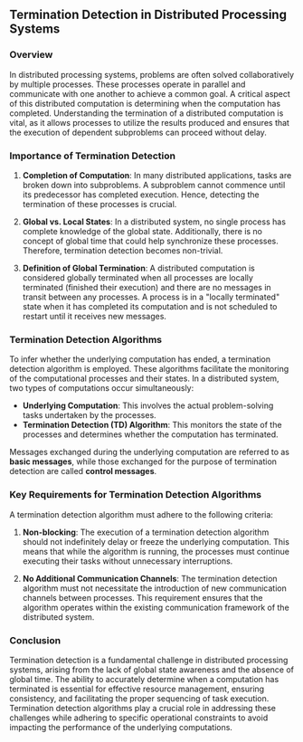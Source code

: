## Termination Detection in Distributed Processing Systems

### Overview

In distributed processing systems, problems are often solved collaboratively by multiple processes. These processes operate in parallel and communicate with one another to achieve a common goal. A critical aspect of this distributed computation is determining when the computation has completed. Understanding the termination of a distributed computation is vital, as it allows processes to utilize the results produced and ensures that the execution of dependent subproblems can proceed without delay.

### Importance of Termination Detection

1. **Completion of Computation**: In many distributed applications, tasks are broken down into subproblems. A subproblem cannot commence until its predecessor has completed execution. Hence, detecting the termination of these processes is crucial.

2. **Global vs. Local States**: In a distributed system, no single process has complete knowledge of the global state. Additionally, there is no concept of global time that could help synchronize these processes. Therefore, termination detection becomes non-trivial.

3. **Definition of Global Termination**: A distributed computation is considered globally terminated when all processes are locally terminated (finished their execution) and there are no messages in transit between any processes. A process is in a "locally terminated" state when it has completed its computation and is not scheduled to restart until it receives new messages.

### Termination Detection Algorithms

To infer whether the underlying computation has ended, a termination detection algorithm is employed. These algorithms facilitate the monitoring of the computational processes and their states. In a distributed system, two types of computations occur simultaneously:

- **Underlying Computation**: This involves the actual problem-solving tasks undertaken by the processes.
- **Termination Detection (TD) Algorithm**: This monitors the state of the processes and determines whether the computation has terminated.

Messages exchanged during the underlying computation are referred to as **basic messages**, while those exchanged for the purpose of termination detection are called **control messages**.

### Key Requirements for Termination Detection Algorithms

A termination detection algorithm must adhere to the following criteria:

1. **Non-blocking**: The execution of a termination detection algorithm should not indefinitely delay or freeze the underlying computation. This means that while the algorithm is running, the processes must continue executing their tasks without unnecessary interruptions.

2. **No Additional Communication Channels**: The termination detection algorithm must not necessitate the introduction of new communication channels between processes. This requirement ensures that the algorithm operates within the existing communication framework of the distributed system.

### Conclusion

Termination detection is a fundamental challenge in distributed processing systems, arising from the lack of global state awareness and the absence of global time. The ability to accurately determine when a computation has terminated is essential for effective resource management, ensuring consistency, and facilitating the proper sequencing of task execution. Termination detection algorithms play a crucial role in addressing these challenges while adhering to specific operational constraints to avoid impacting the performance of the underlying computations.
